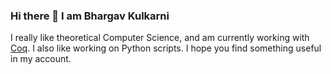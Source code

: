 ### Hi there 👋 I am Bhargav Kulkarni
I really like theoretical Computer Science, and am currently working with [Coq](https://coq.inria.fr/). I also like working on Python scripts. I hope you find something useful in my account.
